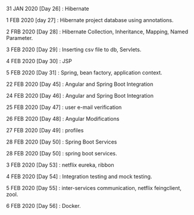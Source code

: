31 JAN 2020 [Day 26] : Hibernate

1 FEB 2020 [day 27] : Hibernate project database using annotations.

2 FRB 2020 [Day 28] : Hibernate Collection, Inheritance, Mapping, Named Parameter.

3 FEB 2020 [Day 29] : Inserting csv file to db, Servlets.

4 FEB 2020 [Day 30] : JSP

5 FEB 2020 [Day 31] : Spring, bean factory, application context.

22 FEB 2020 [Day 45] : Angular and Spring Boot Integration

24 FEB 2020 [Day 46] : Angular and Spring Boot Integration

25 FEB 2020 [Day 47] : user e-mail verification

26 FEB 2020 [Day 48] : Angular Modifications

27 FEB 2020 [Day 49] : profiles

28 FEB 2020 [Day 50] : Spring Boot Services

28 FEB 2020 [Day 50] : spring boot services.

3 FEB 2020 [Day 53] : netflix eureka, ribbon

4 FEB 2020 [Day 54] : Integration testing and mock testing.

5 FEB 2020 [Day 55] : inter-services communication, netflix feingclient, zool. 

6 FEB 2020 [Day 56] : Docker. 